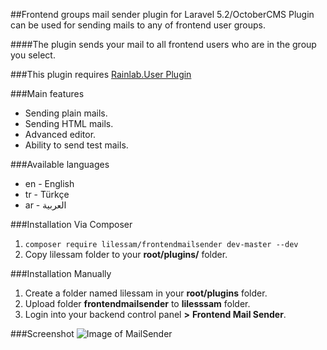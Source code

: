 ##Frontend groups mail sender plugin for Laravel 5.2/OctoberCMS
Plugin can be used for sending mails to any of frontend user groups.

####The plugin sends your mail to all frontend users who are in the group you select.

###This plugin requires [Rainlab.User Plugin](https://github.com/rainlab/user-plugin)

###Main features
* Sending plain mails.
* Sending HTML mails.
* Advanced editor.
* Ability to send test mails.

###Available languages
* en - English
* tr - Türkçe
* ar - العربية

###Installation Via Composer
1. `composer require lilessam/frontendmailsender dev-master --dev`
1. Copy lilessam folder to your __root/plugins/__ folder.

###Installation Manually
1. Create a folder named lilessam in your __root/plugins__ folder.
1. Upload folder __frontendmailsender__ to __lilesssam__ folder.
1. Login into your backend control panel __>__ __Frontend Mail Sender__.

###Screenshot
![Image of MailSender](http://i.imgur.com/Imrwzhb.png)
